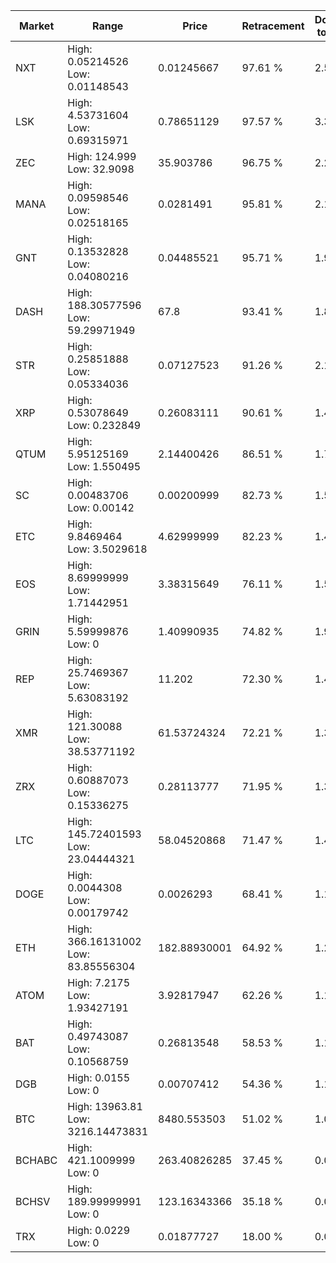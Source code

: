 | Market | Range | Price| Retracement | Doubles to 50% |
| --- | --- | --- | --- | --- |
| NXT | High: 0.05214526<br />Low: 0.01148543 | 0.01245667 | 97.61 % | 2.55 |
| LSK | High: 4.53731604<br />Low: 0.69315971 | 0.78651129 | 97.57 % | 3.33 |
| ZEC | High: 124.999<br />Low: 32.9098 | 35.903786 | 96.75 % | 2.20 |
| MANA | High: 0.09598546<br />Low: 0.02518165 | 0.0281491 | 95.81 % | 2.15 |
| GNT | High: 0.13532828<br />Low: 0.04080216 | 0.04485521 | 95.71 % | 1.96 |
| DASH | High: 188.30577596<br />Low: 59.29971949 | 67.8 | 93.41 % | 1.83 |
| STR | High: 0.25851888<br />Low: 0.05334036 | 0.07127523 | 91.26 % | 2.19 |
| XRP | High: 0.53078649<br />Low: 0.232849 | 0.26083111 | 90.61 % | 1.46 |
| QTUM | High: 5.95125169<br />Low: 1.550495 | 2.14400426 | 86.51 % | 1.75 |
| SC | High: 0.00483706<br />Low: 0.00142 | 0.00200999 | 82.73 % | 1.56 |
| ETC | High: 9.8469464<br />Low: 3.5029618 | 4.62999999 | 82.23 % | 1.44 |
| EOS | High: 8.69999999<br />Low: 1.71442951 | 3.38315649 | 76.11 % | 1.54 |
| GRIN | High: 5.59999876<br />Low: 0 | 1.40990935 | 74.82 % | 1.99 |
| REP | High: 25.7469367<br />Low: 5.63083192 | 11.202 | 72.30 % | 1.40 |
| XMR | High: 121.30088<br />Low: 38.53771192 | 61.53724324 | 72.21 % | 1.30 |
| ZRX | High: 0.60887073<br />Low: 0.15336275 | 0.28113777 | 71.95 % | 1.36 |
| LTC | High: 145.72401593<br />Low: 23.04444321 | 58.04520868 | 71.47 % | 1.45 |
| DOGE | High: 0.0044308<br />Low: 0.00179742 | 0.0026293 | 68.41 % | 1.18 |
| ETH | High: 366.16131002<br />Low: 83.85556304 | 182.88930001 | 64.92 % | 1.23 |
| ATOM | High: 7.2175<br />Low: 1.93427191 | 3.92817947 | 62.26 % | 1.16 |
| BAT | High: 0.49743087<br />Low: 0.10568759 | 0.26813548 | 58.53 % | 1.12 |
| DGB | High: 0.0155<br />Low: 0 | 0.00707412 | 54.36 % | 1.10 |
| BTC | High: 13963.81<br />Low: 3216.14473831 | 8480.553503 | 51.02 % | 1.01 |
| BCHABC | High: 421.1009999<br />Low: 0 | 263.40826285 | 37.45 % | 0.00 |
| BCHSV | High: 189.99999991<br />Low: 0 | 123.16343366 | 35.18 % | 0.00 |
| TRX | High: 0.0229<br />Low: 0 | 0.01877727 | 18.00 % | 0.00 |
